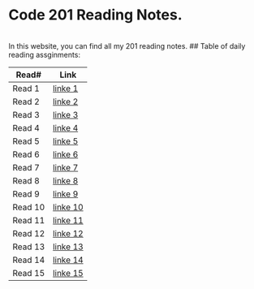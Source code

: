 # Code 201 Reading Notes.
<br/>
In this website, you can find all my 201 reading notes.
## Table of daily reading assginments:

Read#  | Link
----------|-------
Read 1    | [linke 1](https://sondosmatahen.github.io/reading-notes/class-01)
Read 2    | [linke 2]()
Read 3    | [linke 3]()
Read 4    | [linke 4]()
Read 5    | [linke 5]()
Read 6    | [linke 6]()
Read 7    | [linke 7]()
Read 8    | [linke 8]()
Read 9    | [linke 9]()
Read 10   | [linke 10]()
Read 11   | [linke 11]()
Read 12   | [linke 12]()
Read 13   | [linke 13]()
Read 14   | [linke 14]()
Read 15   | [linke 15]()



